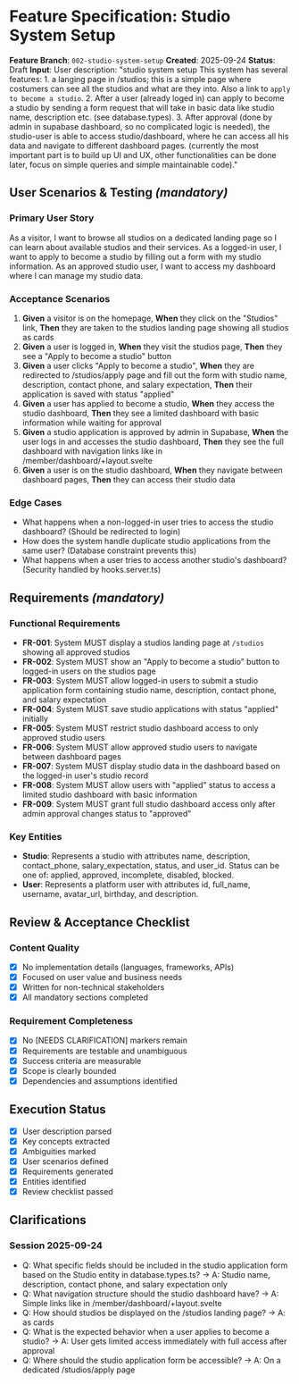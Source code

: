 # Feature Specification: Studio System Setup

**Feature Branch**: `002-studio-system-setup`
**Created**: 2025-09-24
**Status**: Draft
**Input**: User description: "studio system setup This system has several features: 1. a langing page in /studios; this is a simple page where costumers can see all the studios and what are they into. Also a link to `apply to become a studio`. 2. After a user (already loged in) can apply to become a studio by sending a form request that will take in basic data like studio name, description etc. (see database.types). 3. After approval (done by admin in supabase dashboard, so no complicated logic is needed), the studio-user is able to access studio/dashboard, where he can access all his data and navigate to different dashboard pages. (currently the most important part is to build up UI and UX, other functionalities can be done later, focus on simple queries and simple maintainable code)."

## User Scenarios & Testing _(mandatory)_

### Primary User Story

As a visitor, I want to browse all studios on a dedicated landing page so I can learn about available studios and their services. As a logged-in user, I want to apply to become a studio by filling out a form with my studio information. As an approved studio user, I want to access my dashboard where I can manage my studio data.

### Acceptance Scenarios

1. **Given** a visitor is on the homepage, **When** they click on the "Studios" link, **Then** they are taken to the studios landing page showing all studios as cards
2. **Given** a user is logged in, **When** they visit the studios page, **Then** they see a "Apply to become a studio" button
3. **Given** a user clicks "Apply to become a studio", **When** they are redirected to /studios/apply page and fill out the form with studio name, description, contact phone, and salary expectation, **Then** their application is saved with status "applied"
4. **Given** a user has applied to become a studio, **When** they access the studio dashboard, **Then** they see a limited dashboard with basic information while waiting for approval
5. **Given** a studio application is approved by admin in Supabase, **When** the user logs in and accesses the studio dashboard, **Then** they see the full dashboard with navigation links like in /member/dashboard/+layout.svelte
6. **Given** a user is on the studio dashboard, **When** they navigate between dashboard pages, **Then** they can access their studio data

### Edge Cases

- What happens when a non-logged-in user tries to access the studio dashboard? (Should be redirected to login)
- How does the system handle duplicate studio applications from the same user? (Database constraint prevents this)
- What happens when a user tries to access another studio's dashboard? (Security handled by hooks.server.ts)

## Requirements _(mandatory)_

### Functional Requirements

- **FR-001**: System MUST display a studios landing page at `/studios` showing all approved studios
- **FR-002**: System MUST show an "Apply to become a studio" button to logged-in users on the studios page
- **FR-003**: System MUST allow logged-in users to submit a studio application form containing studio name, description, contact phone, and salary expectation
- **FR-004**: System MUST save studio applications with status "applied" initially
- **FR-005**: System MUST restrict studio dashboard access to only approved studio users
- **FR-006**: System MUST allow approved studio users to navigate between dashboard pages
- **FR-007**: System MUST display studio data in the dashboard based on the logged-in user's studio record
- **FR-008**: System MUST allow users with "applied" status to access a limited studio dashboard with basic information
- **FR-009**: System MUST grant full studio dashboard access only after admin approval changes status to "approved"

### Key Entities

- **Studio**: Represents a studio with attributes name, description, contact_phone, salary_expectation, status, and user_id. Status can be one of: applied, approved, incomplete, disabled, blocked.
- **User**: Represents a platform user with attributes id, full_name, username, avatar_url, birthday, and description.

## Review & Acceptance Checklist

### Content Quality

- [x] No implementation details (languages, frameworks, APIs)
- [x] Focused on user value and business needs
- [x] Written for non-technical stakeholders
- [x] All mandatory sections completed

### Requirement Completeness

- [x] No [NEEDS CLARIFICATION] markers remain
- [x] Requirements are testable and unambiguous
- [x] Success criteria are measurable
- [x] Scope is clearly bounded
- [x] Dependencies and assumptions identified

## Execution Status

- [x] User description parsed
- [x] Key concepts extracted
- [x] Ambiguities marked
- [x] User scenarios defined
- [x] Requirements generated
- [x] Entities identified
- [x] Review checklist passed

## Clarifications

### Session 2025-09-24

- Q: What specific fields should be included in the studio application form based on the Studio entity in database.types.ts? → A: Studio name, description, contact phone, and salary expectation only
- Q: What navigation structure should the studio dashboard have? → A: Simple links like in /member/dashboard/+layout.svelte
- Q: How should studios be displayed on the /studios landing page? → A: as cards
- Q: What is the expected behavior when a user applies to become a studio? → A: User gets limited access immediately with full access after approval
- Q: Where should the studio application form be accessible? → A: On a dedicated /studios/apply page
